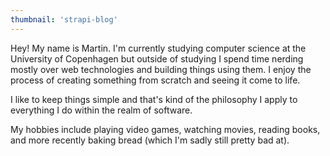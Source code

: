```yaml
---
thumbnail: 'strapi-blog'
---
```


Hey! My name is Martin. I'm currently studying computer science at the University of Copenhagen but outside of studying I spend time nerding mostly over web technologies and building things using them. I enjoy the process of creating something from scratch and seeing it come to life.

I like to keep things simple and that's kind of the philosophy I apply to everything I do within the realm of software.

My hobbies include playing video games, watching movies, reading books, and more recently baking bread (which I'm sadly still pretty bad at).
